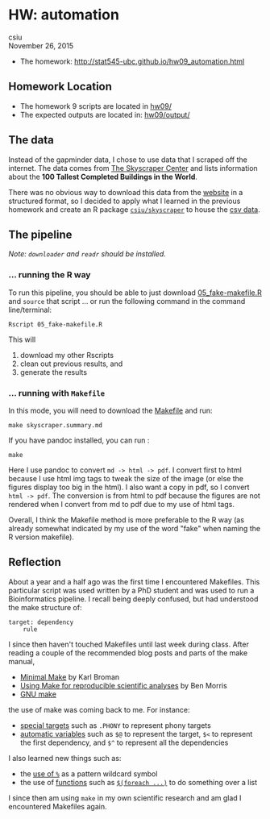 # HW: automation
csiu  
November 26, 2015  
- The homework: http://stat545-ubc.github.io/hw09_automation.html

## Homework Location
- The homework 9 scripts are located in [hw09/](https://github.com/STAT545-UBC/celia_siu/tree/master/homework/hw09)
- The expected outputs are located in: [hw09/output/](https://github.com/STAT545-UBC/celia_siu/tree/master/homework/hw09/output)

## The data
Instead of the gapminder data, I chose to use data that I scraped off the internet. The data comes from [The Skyscraper Center](http://www.skyscrapercenter.com/buildings) and lists information about the **100 Tallest Completed Buildings in the World**. 

There was no obvious way to download this data from the [website](http://www.skyscrapercenter.com/buildings) in a structured format, so I decided to apply what I learned in the previous homework and create an R package [`csiu/skyscraper`](https://github.com/csiu/skyscraper) to house the [csv data](https://raw.githubusercontent.com/csiu/skyscraper/master/inst/skyscraper.csv).

## The pipeline
*Note: `downloader` and `readr` should be installed.*

### ... running the R way

To run this pipeline, you should be able to just download [05_fake-makefile.R](https://github.com/STAT545-UBC/celia_siu/blob/master/homework/hw09/05_fake-makefile.R) and `source` that script ... or run the following command in the command line/terminal:

    Rscript 05_fake-makefile.R

This will 

1. download my other Rscripts
2. clean out previous results, and 
3. generate the results

### ... running with `Makefile`

In this mode, you will need to download the [Makefile](https://github.com/STAT545-UBC/celia_siu/blob/master/homework/hw09/Makefile) and run:

    make skyscraper.summary.md
    
If you have pandoc installed, you can run :

    make
    
Here I use pandoc to convert `md -> html -> pdf`. I convert first to html because I use html img tags to tweak the size of the image (or else the figures display too big in the html). I also want a copy in pdf, so I convert `html -> pdf`. The conversion is from html to pdf because the figures are not rendered when I convert from md to pdf due to my use of html tags.

Overall, I think the Makefile method is more preferable to the R way (as already somewhat indicated by my use of the word "fake" when naming the R version makefile).


## Reflection
About a year and a half ago was the first time I encountered Makefiles. This particular script was used written by a PhD student and was used to run a Bioinformatics pipeline. I recall being deeply confused, but had understood the make structure of:

    target: dependency
        rule

I since then haven't touched Makefiles until last week during class. After reading a couple of the recommended blog posts and parts of the make manual, 

- [Minimal Make](http://kbroman.org/minimal_make/) by Karl Broman
- [Using Make for reproducible scientific analyses](http://www.bendmorris.com/2013/09/using-make-for-reproducible-scientific.html) by Ben Morris
- [GNU make](https://www.gnu.org/software/make/manual/html_node/index.html)

the use of make was coming back to me. For instance: 

- [special targets](https://www.gnu.org/software/make/manual/html_node/Special-Targets.html) such as `.PHONY` to represent phony targets
- [automatic variables](https://www.gnu.org/software/make/manual/html_node/Automatic-Variables.html) such as `$@` to represent the target, `$<` to represent the first dependency, and `$^` to represent all the dependencies

I also learned new things such as:

- the [use of `%`](http://stackoverflow.com/questions/7404444/what-does-a-percent-symbol-do-in-a-makefile) as a pattern wildcard symbol
- the use of [functions](https://www.gnu.org/software/make/manual/html_node/Functions.html) such as [`$(foreach ...)`](https://www.gnu.org/software/make/manual/html_node/Foreach-Function.html#Foreach-Function) to do something over a list 

I since then am using `make` in my own scientific research and am glad I encountered Makefiles again.
